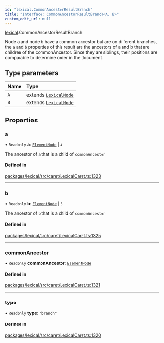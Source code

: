```yaml
---
id: "lexical.CommonAncestorResultBranch"
title: "Interface: CommonAncestorResultBranch<A, B>"
custom_edit_url: null
---
```


[lexical](../modules/lexical.md).CommonAncestorResultBranch

Node a and node b have a common ancestor but are on different branches,
the `a` and `b` properties of this result are the ancestors of a and b
that are children of the commonAncestor. Since they are siblings, their
positions are comparable to determine order in the document.

## Type parameters

| Name | Type |
| :------ | :------ |
| `A` | extends [`LexicalNode`](../classes/lexical.LexicalNode.md) |
| `B` | extends [`LexicalNode`](../classes/lexical.LexicalNode.md) |

## Properties

### a

• `Readonly` **a**: [`ElementNode`](../classes/lexical.ElementNode.md) \| `A`

The ancestor of `a` that is a child of `commonAncestor`

#### Defined in

[packages/lexical/src/caret/LexicalCaret.ts:1323](https://github.com/QubitPi/lexical/tree/main/packages/lexical/src/caret/LexicalCaret.ts#L1323)

___

### b

• `Readonly` **b**: [`ElementNode`](../classes/lexical.ElementNode.md) \| `B`

The ancestor of `b` that is a child of `commonAncestor`

#### Defined in

[packages/lexical/src/caret/LexicalCaret.ts:1325](https://github.com/QubitPi/lexical/tree/main/packages/lexical/src/caret/LexicalCaret.ts#L1325)

___

### commonAncestor

• `Readonly` **commonAncestor**: [`ElementNode`](../classes/lexical.ElementNode.md)

#### Defined in

[packages/lexical/src/caret/LexicalCaret.ts:1321](https://github.com/QubitPi/lexical/tree/main/packages/lexical/src/caret/LexicalCaret.ts#L1321)

___

### type

• `Readonly` **type**: ``"branch"``

#### Defined in

[packages/lexical/src/caret/LexicalCaret.ts:1320](https://github.com/QubitPi/lexical/tree/main/packages/lexical/src/caret/LexicalCaret.ts#L1320)
